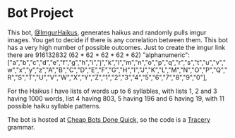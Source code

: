 # Bot Project

This bot, [@ImgurHaikus](https://twitter.com/ImgurHaikus), generates haikus and randomly pulls imgur images. You get to decide if there is any correlation between them.
This bot has a very high number of possible outcomes. Just to create the imgur link there are 916132832 (62 * 62 * 62 * 62 * 62)
	"alphanumeric":["a","b","c","d","e","f","g","h","i","j","k","l","m","n","o","p","q","r","s","t","u","v","w","x","y","z","A","B","C","D","E","F","G","H","I","J","K","L","M","N","O","P","Q","R","S","T","U","V","W","X","Y","Z","1","2","3","4","5","6","7","8","9","0"],

For the Haikus I have lists of words up to 6 syllables, with lists 1, 2 and 3 having 1000 words, list 4 having 803,  5 having 196 and 6 having 19, with 11 possible haiku syllable patterns.

The bot is hosted at [Cheap Bots Done Quick](https://cheapbotsdonequick.com), so the code is a [Tracery](http://www.tracery.io/) grammar.

